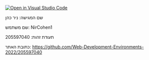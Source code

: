 [![Open in Visual Studio Code](https://classroom.github.com/assets/open-in-vscode-c66648af7eb3fe8bc4f294546bfd86ef473780cde1dea487d3c4ff354943c9ae.svg)](https://classroom.github.com/online_ide?assignment_repo_id=7714112&assignment_repo_type=AssignmentRepo)


שם המגישה: ניר כהן

שם משתמש: NirCohen1

תעודת זהות: 205597040

כתובת האתר: https://github.com/Web-Development-Environments-2022/205597040
